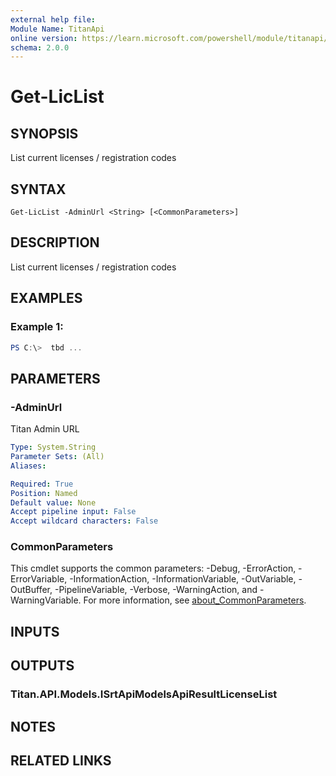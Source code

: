 ```yaml
---
external help file:
Module Name: TitanApi
online version: https://learn.microsoft.com/powershell/module/titanapi/get-liclist
schema: 2.0.0
---
```


# Get-LicList

## SYNOPSIS
List current licenses / registration codes

## SYNTAX

```
Get-LicList -AdminUrl <String> [<CommonParameters>]
```

## DESCRIPTION
List current licenses / registration codes

## EXAMPLES

### Example 1:
```powershell
PS C:\>  tbd ...


```



## PARAMETERS

### -AdminUrl
Titan Admin URL

```yaml
Type: System.String
Parameter Sets: (All)
Aliases:

Required: True
Position: Named
Default value: None
Accept pipeline input: False
Accept wildcard characters: False
```

### CommonParameters
This cmdlet supports the common parameters: -Debug, -ErrorAction, -ErrorVariable, -InformationAction, -InformationVariable, -OutVariable, -OutBuffer, -PipelineVariable, -Verbose, -WarningAction, and -WarningVariable. For more information, see [about_CommonParameters](http://go.microsoft.com/fwlink/?LinkID=113216).

## INPUTS

## OUTPUTS

### Titan.API.Models.ISrtApiModelsApiResultLicenseList

## NOTES

## RELATED LINKS

